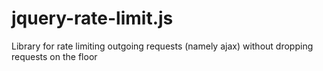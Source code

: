 jquery-rate-limit.js
====================

Library for rate limiting outgoing requests (namely ajax) without dropping requests on the floor
